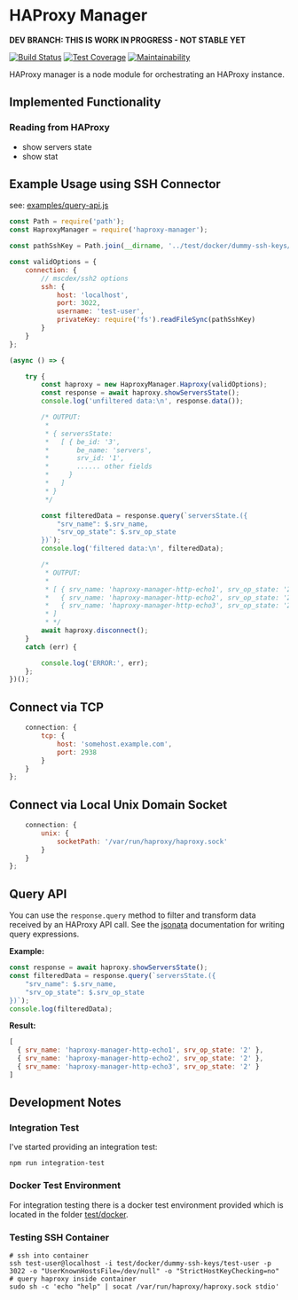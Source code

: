 # HAProxy Manager

**DEV BRANCH: THIS IS WORK IN PROGRESS - NOT STABLE YET**

[![Build Status](https://travis-ci.org/shebang/haproxy-manager.svg?branch=master)](https://travis-ci.org/shebang/haproxy-manager)
[![Test Coverage](https://api.codeclimate.com/v1/badges/dfd55f1efe23a006e412/test_coverage)](https://codeclimate.com/github/shebang/haproxy-manager/test_coverage)
[![Maintainability](https://api.codeclimate.com/v1/badges/dfd55f1efe23a006e412/maintainability)](https://codeclimate.com/github/shebang/haproxy-manager/maintainability)

HAProxy manager is a node module for orchestrating an HAProxy instance.

## Implemented Functionality

### Reading from HAProxy

* show servers state
* show stat

## Example Usage using SSH Connector

see: [examples/query-api.js](examples/query-api.js)
```javascript
const Path = require('path');
const HaproxyManager = require('haproxy-manager');

const pathSshKey = Path.join(__dirname, '../test/docker/dummy-ssh-keys/test-user');

const validOptions = {
    connection: {
        // mscdex/ssh2 options
        ssh: {
            host: 'localhost',
            port: 3022,
            username: 'test-user',
            privateKey: require('fs').readFileSync(pathSshKey)
        }
    }
};

(async () => {

    try {
        const haproxy = new HaproxyManager.Haproxy(validOptions);
        const response = await haproxy.showServersState();
        console.log('unfiltered data:\n', response.data());

        /* OUTPUT:
         *
         * { serversState:
         *   [ { be_id: '3',
         *       be_name: 'servers',
         *       srv_id: '1',
         *       ...... other fields
         *     }
         *   ]
         * }
         */

        const filteredData = response.query(`serversState.({
            "srv_name": $.srv_name,
            "srv_op_state": $.srv_op_state
        })`);
        console.log('filtered data:\n', filteredData);

        /*
         * OUTPUT:
         *
         * [ { srv_name: 'haproxy-manager-http-echo1', srv_op_state: '2' },
         *   { srv_name: 'haproxy-manager-http-echo2', srv_op_state: '2' },
         *   { srv_name: 'haproxy-manager-http-echo3', srv_op_state: '2' }
         * ]
         * */
        await haproxy.disconnect();
    }
    catch (err) {

        console.log('ERROR:', err);
    };
})();

```
## Connect via TCP

```javascript
    connection: {
        tcp: {
            host: 'somehost.example.com',
            port: 2938
        }
    }
};
```

## Connect via Local Unix Domain Socket

```javascript
    connection: {
        unix: {
            socketPath: '/var/run/haproxy/haproxy.sock'
        }
    }
};
```



## Query API

You can use the `response.query` method to filter and transform data received by an HAProxy API call.
See the [jsonata](https://github.com/jsonata-js/jsonata) documentation for writing query expressions.

**Example:**
```javascript
const response = await haproxy.showServersState();
const filteredData = response.query(`serversState.({
    "srv_name": $.srv_name,
    "srv_op_state": $.srv_op_state
})`);
console.log(filteredData);
```

**Result:**
```javascript
[
  { srv_name: 'haproxy-manager-http-echo1', srv_op_state: '2' },
  { srv_name: 'haproxy-manager-http-echo2', srv_op_state: '2' },
  { srv_name: 'haproxy-manager-http-echo3', srv_op_state: '2' }
]
```

## Development Notes
### Integration Test

I've started providing an integration test:

```
npm run integration-test
```

### Docker Test Environment

For integration testing there is a docker test environment provided which is located in the folder [test/docker](test/docker).

### Testing SSH Container

```
# ssh into container
ssh test-user@localhost -i test/docker/dummy-ssh-keys/test-user -p 3022 -o "UserKnownHostsFile=/dev/null" -o "StrictHostKeyChecking=no"
# query haproxy inside container
sudo sh -c 'echo "help" | socat /var/run/haproxy/haproxy.sock stdio'
```

